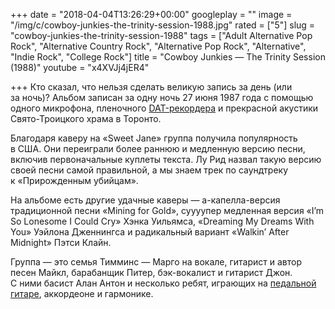+++
date = "2018-04-04T13:26:29+00:00"
googleplay = ""
image = "/img/c/cowboy-junkies-the-trinity-session-1988.jpg"
rated = ["5"]
slug = "cowboy-junkies-the-trinity-session-1988"
tags = ["Adult Alternative Pop Rock", "Alternative Country Rock", "Alternative Pop Rock", "Alternative", "Indie Rock", "College Rock"]
title = "Cowboy Junkies — The Trinity Session (1988)"
youtube = "x4XVJj4jER4"

+++
Кто сказал, что нельзя сделать великую запись за день (или за ночь)? Альбом записан за одну ночь 27 июня 1987 года с помощью одного микрофона, пленочного [DAT-рекордера](https://www.youtube.com/watch?v=NGbHvaRp9oY) и прекрасной акустики Свято-Троицкого храма в Торонто.

Благодаря каверу на «Sweet Jane» группа получила популярность в США. Они переиграли более раннюю и медленную версию песни, включив первоначальные куплеты текста. Лу Рид назвал такую версию своей песни самой правильной, а мы знаем трек по саундтреку к «Прирожденным убийцам».

На альбоме есть другие удачные каверы — а-капелла-версия традиционной песни «Mining for Gold», суууупер медленная версия «I’m So Lonesome I Could Cry» Хэнка Уильямса, «Dreaming My Dreams With You» Уэйлона Дженнингса и радикальный вариант «Walkin’ After Midnight» Пэтси Клайн.

Группа — это семья Тимминс — Марго на вокале, гитарист и автор песен Майкл, барабанщик Питер, бэк-вокалист и гитарист Джон. С ними басист Алан Антон и несколько ребят, играющих на [педальной гитаре](https://www.youtube.com/watch?v=NrbSL92Kz1Y), аккордеоне и гармонике.